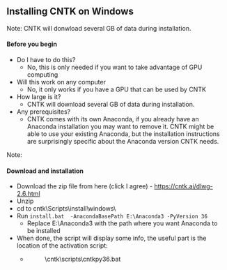 ## Installing CNTK on Windows
Note: CNTK will donwload several GB of data during installation.


#### Before you begin
 * Do I have to do this?
   - No, this is only needed if you want to take advantage of GPU computing
 * Will this work on any computer
   - No, it only works if you have a GPU that can be used by CNTK
 * How large is it?
   - CNTK will download several GB of data during installation.
 * Any prerequisites?
   - CNTK comes with its own Anaconda, if you already have an Anaconda installation you may want to remove it. CNTK might be able to use your existing Anaconda, but the installation instructions are surprisingly specific about the Anaconda version CNTK needs.

Note: 

#### Download and installation
 - Download the zip file from here (click I agree) - https://cntk.ai/dlwg-2.6.html
 - Unzip
 - cd to cntk\Scripts\install\windows\
 - Run `install.bat  -AnacondaBasePath E:\Anaconda3 -PyVersion 36`
    - Replace E:\Anaconda3 with the path where you want Anaconda to be installed
 - When done, the script will display some info, the useful part is the location of the activation script:
   - <dir were you unzipped cntk>\cntk\scripts\cntkpy36.bat  

